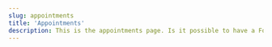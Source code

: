 ```yaml
---
slug: appointments
title: 'Appointments'
description: This is the appointments page. Is it possible to have a Form to book a session.
---
```

